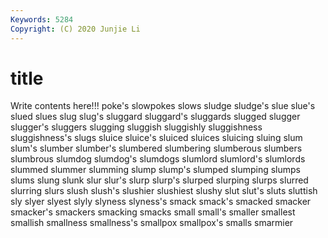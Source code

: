```yaml
---
Keywords: 5284
Copyright: (C) 2020 Junjie Li
---
```


# title

Write contents here!!!
poke's 
slowpokes 
slows 
sludge 
sludge's 
slue 
slue's 
slued 
slues
slug 
slug's 
sluggard 
sluggard's 
sluggards 
slugged 
slugger 
slugger's 
sluggers 
slugging
sluggish 
sluggishly 
sluggishness 
sluggishness's 
slugs 
sluice 
sluice's 
sluiced 
sluices 
sluicing
sluing 
slum 
slum's 
slumber 
slumber's 
slumbered 
slumbering 
slumberous 
slumbers 
slumbrous
slumdog 
slumdog's 
slumdogs 
slumlord 
slumlord's 
slumlords 
slummed 
slummer 
slumming 
slump
slump's 
slumped 
slumping 
slumps 
slums 
slung 
slunk 
slur 
slur's 
slurp
slurp's 
slurped 
slurping 
slurps 
slurred 
slurring 
slurs 
slush 
slush's 
slushier
slushiest 
slushy 
slut 
slut's 
sluts 
sluttish 
sly 
slyer 
slyest 
slyly
slyness 
slyness's 
smack 
smack's 
smacked 
smacker 
smacker's 
smackers 
smacking 
smacks
small 
small's 
smaller 
smallest 
smallish 
smallness 
smallness's 
smallpox 
smallpox's 
smalls
smarmier 
